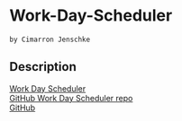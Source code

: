 # Work-Day-Scheduler
    by Cimarron Jenschke

## Description


















<a href='https://cjenschke.github.io/Work-Day-Scheduler'>Work Day Scheduler</a><br>
<a href='https://github.com/cjenschke/Work-Day-Scheduler'>GitHub Work Day Scheduler repo</a><br>
<a href="https://github.com/cjenschke">GitHub</a>
